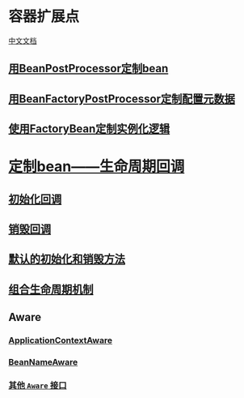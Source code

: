 # 容器扩展点
[中文文档](https://m.php.cn/manual/view/21648.html)

## [用BeanPostProcessor定制bean](https://docs.spring.io/spring-framework/docs/current/reference/html/core.html#beans-factory-extension-bpp)



## [用BeanFactoryPostProcessor定制配置元数据](https://docs.spring.io/spring-framework/docs/current/reference/html/core.html#beans-factory-extension-factory-postprocessors)



## [使用FactoryBean定制实例化逻辑](https://docs.spring.io/spring-framework/docs/current/reference/html/core.html#beans-factory-extension-factorybean)









# [定制bean——生命周期回调](https://docs.spring.io/spring-framework/docs/current/reference/html/core.html#beans-factory-lifecycle)

## [初始化回调](https://docs.spring.io/spring-framework/docs/current/reference/html/core.html#beans-factory-lifecycle-initializingbean)

## [销毁回调](https://docs.spring.io/spring-framework/docs/current/reference/html/core.html#beans-factory-lifecycle-disposablebean)

## [默认的初始化和销毁方法](https://docs.spring.io/spring-framework/docs/current/reference/html/core.html#beans-factory-lifecycle-default-init-destroy-methods)

## [组合生命周期机制](https://docs.spring.io/spring-framework/docs/current/reference/html/core.html#beans-factory-lifecycle-combined-effects)

## Aware

### [ApplicationContextAware](https://docs.spring.io/spring-framework/docs/current/reference/html/core.html#beans-factory-aware)

### [BeanNameAware](https://docs.spring.io/spring-framework/docs/current/reference/html/core.html#beans-factory-aware)

### [其他 `Aware` 接口](https://docs.spring.io/spring-framework/docs/current/reference/html/core.html#aware-list)








